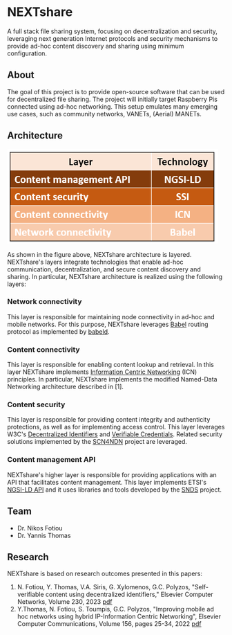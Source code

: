 # NEXTshare
A full stack file sharing system, focusing on decentralization and security, leveraging next generation
Internet protocols and security mechanisms to provide ad-hoc content discovery and sharing using minimum
configuration.

## About
The goal of this project is to provide open-source software that can be used for decentralized file
sharing. The project will initially target Raspberry Pis connected using ad-hoc networking. This setup
emulates many emerging use cases, such as community networks, VANETs, (Aerial) MANETs.

## Architecture

![Protocol stack](img/stack.png)

As shown in the figure above, NEXTshare architecture is layered. NEXTshare's layers integrate technologies
that enable ad-hoc communication, decentralization, and secure content discovery and sharing. In particular,
NEXTshare architecture is realized using the following layers:

### Network connectivity
This layer is responsible for maintaining node connectivity in ad-hoc and mobile networks. For this purpose,
NEXTshare leverages [Babel](https://www.rfc-editor.org/rfc/rfc8966.html) routing protocol as implemented by
[babeld](https://www.irif.fr/~jch/software/babel/babeld.html). 

### Content connectivity
This layer is responsible for enabling content lookup and retrieval. In this layer NEXTshare implements
[Information Centric Networking](https://www.irtf.org/icnrg.html) (ICN) principles. In particular,
NEXTshare implements the modified Named-Data Networking architecture described in [1].


### Content security
This layer is responsible for providing content integrity and authenticity protections, as well as for
implementing access control. This layer leverages W3C's [Decentralized Identifiers](https://www.w3.org/TR/did-core/)
and [Verifiable Credentials](https://www.w3.org/TR/vc-data-model/). Related security solutions
implemented by the [SCN4NDN](https://mm.aueb.gr/scn4ndn/) project are leveraged.  

### Content management API
NEXTshare's higher layer is responsible for providing applications with an API that 
facilitates content management. This layer implements ETSI's [NGSI-LD API](https://en.wikipedia.org/wiki/NGSI-LD)
and it uses libraries and tools developed by the [SNDS](https://mm.aueb.gr/projects/snds) project.

## Team
 * Dr. Nikos Fotiou
 * Dr. Yannis Thomas

## Research
NEXTshare is based on research outcomes presented in this papers:
1. N. Fotiou, Y. Thomas, V.A. Siris, G. Xylomenos, G.C. Polyzos, "Self-verifiable content using decentralized identifiers," 
Elsevier Computer Networks, Volume 230, 2023 [pdf](https://mm.aueb.gr/publications/7c997192-418c-48b9-9b2c-cf19ebdc3a4e.pdf)
2. Y.Thomas, N. Fotiou, S. Toumpis, G.C. Polyzos, "Improving mobile ad hoc networks using hybrid IP-Information Centric Networking", 
Elsevier Computer Communications, Volume 156, pages 25-34, 2022 [pdf](http://pages.cs.aueb.gr/~thomasi/papers/2020_ComCom_HybridAdhoc.pdf)
